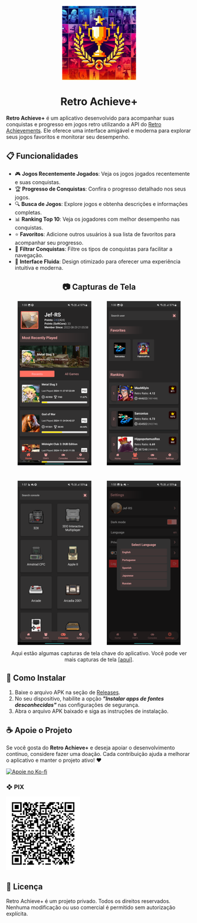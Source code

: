 <div align="center">
  <img src="../assets/icon.png" width="200" alt="Logo do Retro Achieve+" />
</div>

<h1 align="center">
  Retro Achieve+
</h1>

**Retro Achieve+** é um aplicativo desenvolvido para acompanhar suas conquistas e progresso em jogos retro utilizando a API do [Retro Achievements](https://retroachievements.org/). Ele oferece uma interface amigável e moderna para explorar seus jogos favoritos e monitorar seu desempenho.

## 📋 Funcionalidades

- 🎮 **Jogos Recentemente Jogados**: Veja os jogos jogados recentemente e suas conquistas.
- 🏆 **Progresso de Conquistas**: Confira o progresso detalhado nos seus jogos.
- 🔍 **Busca de Jogos**: Explore jogos e obtenha descrições e informações completas.
- 📊 **Ranking Top 10**: Veja os jogadores com melhor desempenho nas conquistas.
- ⭐ **Favoritos**: Adicione outros usuários à sua lista de favoritos para acompanhar seu progresso.
- 🔎 **Filtrar Conquistas**: Filtre os tipos de conquistas para facilitar a navegação.
- 🎨 **Interface Fluida**: Design otimizado para oferecer uma experiência intuitiva e moderna.

<h2 align="center">
  📷 Capturas de Tela
</h2>

<div align="center" style="display: flex; justify-content: center; gap: 42px; flex-wrap: wrap;">
  <img src="../assets/screenshots/1.png" width="200" alt="Captura de tela do Retro Achieve+" />
  <img src="../assets/screenshots/2.png" width="200" alt="Captura de tela do Retro Achieve+" />
  <img src="../assets/screenshots/9.png" width="200" alt="Captura de tela do Retro Achieve+" />
  <img src="../assets/screenshots/8.png" width="200" alt="Captura de tela do Retro Achieve+" />
</div>

<p align="center">
  Aqui estão algumas capturas de tela chave do aplicativo. Você pode ver mais capturas de tela <a href="../assets/screenshots">[aqui]</a>.
</p>

## 🚀 Como Instalar

1. Baixe o arquivo APK na seção de [Releases](https://github.com/jef-rs/retro-achieve-plus/releases).
2. No seu dispositivo, habilite a opção **_"Instalar apps de fontes desconhecidas"_** nas configurações de segurança.
3. Abra o arquivo APK baixado e siga as instruções de instalação.

## ☕ Apoie o Projeto

Se você gosta do **Retro Achieve+** e deseja apoiar o desenvolvimento contínuo, considere fazer uma doação. Cada contribuição ajuda a melhorar o aplicativo e manter o projeto ativo! ❤️

[![Apoie no Ko-fi](https://ko-fi.com/img/githubbutton_sm.svg)](https://ko-fi.com/jefrs)

### ❖ PIX
<img src="../assets/qrcode-pix.png" width="200" alt="Chave Pix" />

## 📜 Licença

Retro Achieve+ é um projeto privado. Todos os direitos reservados. Nenhuma modificação ou uso comercial é permitido sem autorização explícita.
